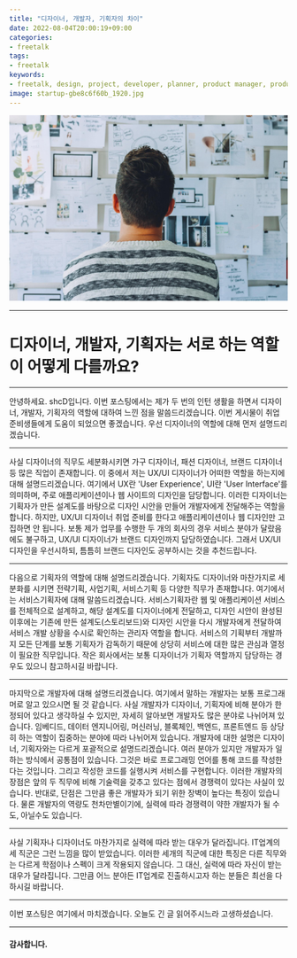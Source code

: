 ```yaml
---
title: "디자이너, 개발자, 기획자의 차이"
date: 2022-08-04T20:00:19+09:00
categories:
- freetalk
tags:
- freetalk
keywords:
- freetalk, design, project, developer, planner, product manager, product owner
image: startup-gbe8c6f60b_1920.jpg
---
```

![jobs](https://github.com/shcDE/pictures/blob/main/images_for_blog/startup-gbe8c6f60b_1920.jpg?raw=true)
________________________________________________________________________________________________________________________________________________________________________
# 디자이너, 개발자, 기획자는 서로 하는 역할이 어떻게 다를까요?
________________________________________________________________________________________________________________________________________________________________________
안녕하세요. shcD입니다. 이번 포스팅에서는 제가 두 번의 인턴 생활을 하면서 디자이너, 개발자, 기획자의 역할에 대하여 느낀 점을 말씀드리겠습니다. 이번 게시물이 취업 준비생들에게 도움이 되었으면 좋겠습니다. 우선 디자이너의 역할에 대해 먼저 설명드리겠습니다.
________________________________________________________________________________________________________________________________________________________________________
사실 디자이너의 직무도 세분화시키면 가구 디자이너, 패션 디자이너, 브랜드 디자이너 등 많은 직업이 존재합니다. 이 중에서 저는 UX/UI 디자이너가 어떠한 역할을 하는지에 대해 설명드리겠습니다. 여기에서 UX란 'User Experience', UI란 'User Interface'를 의미하며, 주로 애플리케이션이나 웹 사이트의 디자인을 담당합니다. 이러한 디자이너는 기획자가 만든 설계도를 바탕으로 디자인 시안을 만들어 개발자에게 전달해주는 역할을 합니다. 하지만, UX/UI 디자이너 취업 준비를 한다고 애플리케이션이나 웹 디자인만 고집하면 안 됩니다. 보통 제가 업무를 수행한 두 개의 회사의 경우 서비스 분야가 달랐음에도 불구하고, UX/UI 디자이너가 브랜드 디자인까지 담당하였습니다. 그래서 UX/UI 디자인을 우선시하되, 틈틈히 브랜드 디자인도 공부하시는 것을 추천드립니다.
________________________________________________________________________________________________________________________________________________________________________
다음으로 기획자의 역할에 대해 설명드리겠습니다. 기획자도 디자이너와 마찬가지로 세분화를 시키면 전략기획, 사업기획, 서비스기획 등 다양한 직무가 존재합니다. 여기에서는 서비스기획자에 대해 말씀드리겠습니다. 서비스기획자란 웹 및 애플리케이션 서비스를 전체적으로 설계하고, 해당 설계도를 디자이너에게 전달하고, 디자인 시안이 완성된 이후에는 기존에 만든 설계도(스토리보드)와 디자인 시안을 다시 개발자에게 전달하여 서비스 개발 상황을 수시로 확인하는 관리자 역할을 합니다. 서비스의 기획부터 개발까지 모든 단계를 보통 기획자가 감독하기 때문에 상당히 서비스에 대한 많은 관심과 열정이 필요한 직무입니다. 작은 회사에서는 보통 디자이너가 기획자 역할까지 담당하는 경우도 있으니 참고하시길 바랍니다.
________________________________________________________________________________________________________________________________________________________________________
마지막으로 개발자에 대해 설명드리겠습니다. 여기에서 말하는 개발자는 보통 프로그래머로 알고 있으시면 될 것 같습니다. 사실 개발자가 디자이너, 기획자에 비해 분야가 한정되어 있다고 생각하실 수 있지만, 자세히 알아보면 개발자도 많은 분야로 나뉘어져 있습니다. 임베디드, 데이터 엔지니어링, 머신러닝, 블록체인, 백엔드, 프론트엔드 등 상당히 하는 역할이 집중하는 분야에 따라 나뉘어져 있습니다. 개발자에 대한 설명은 디자이너, 기획자와는 다르게 포괄적으로 설명드리겠습니다. 여러 분야가 있지만 개발자가 일하는 방식에서 공통점이 있습니다. 그것은 바로 프로그래밍 언어를 통해 코드를 작성한다는 것입니다. 그리고 작성한 코드를 실행시켜 서비스를 구현합니다. 이러한 개발자의 장점은 앞의 두 직무에 비해 기술력을 갖추고 있다는 점에서 경쟁력이 있다는 사실이 있습니다. 반대로, 단점은 그만큼 좋은 개발자가 되기 위한 장벽이 높다는 특징이 있습니다. 물론 개발자의 역량도 천차만별이기에, 실력에 따라 경쟁력이 약한 개발자가 될 수도, 아닐수도 있습니다.
________________________________________________________________________________________________________________________________________________________________________
사실 기획자나 디자이너도 마찬가지로 실력에 따라 받는 대우가 달라집니다. IT업계의 세 직군은 그런 느낌을 많이 받았습니다. 이러한 세개의 직군에 대한 특징은 다른 직무와는 다르게 학점이나 스펙이 크게 작용되지 않습니다. 그 대신, 실력에 따라 자신이 받는 대우가 달라집니다. 그만큼 어느 분야든 IT업계로 진출하시고자 하는 분들은 최선을 다 하시길 바랍니다.
________________________________________________________________________________________________________________________________________________________________________
이번 포스팅은 여기에서 마치겠습니다. 오늘도 긴 글 읽어주시느라 고생하셨습니다.
________________________________________________________________________________________________________________________________________________________________________
#### 감사합니다.